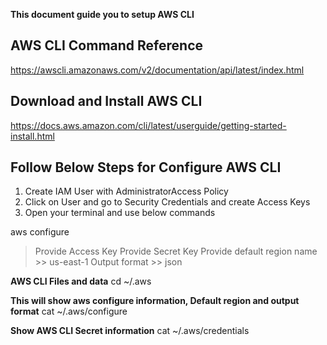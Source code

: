 **This document guide you to setup AWS CLI**

## AWS CLI Command Reference
https://awscli.amazonaws.com/v2/documentation/api/latest/index.html

## Download and Install AWS CLI
https://docs.aws.amazon.com/cli/latest/userguide/getting-started-install.html

## Follow Below Steps for Configure AWS CLI

1. Create IAM User with AdministratorAccess Policy
2. Click on User and go to Security Credentials and create Access Keys
3. Open your terminal and use below commands

aws configure
> Provide Access Key
> Provide Secret Key
> Provide default region name >> us-east-1
> Output format >> json

**AWS CLI Files and data**
cd ~/.aws

**This will show aws configure information, Default region and output format**
cat ~/.aws/configure

**Show AWS CLI Secret information**
cat ~/.aws/credentials